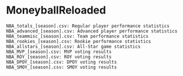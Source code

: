 # MoneyballReloaded

    NBA_totals_[season].csv: Regular player performance statistics
    NBA_advanced_[season].csv: Advanced player performance statistics
    NBA_teammisc_[season].csv: Team performance statistics
    NBA_rookies_[season].csv: Rookie performance statistics
    NBA_allstars_[season].csv: All-Star game statistics
    NBA_MVP_[season].csv: MVP voting results
    NBA_ROY_[season].csv: ROY voting results
    NBA_DPOY_[season].csv: DPOY voting results
    NBA_SMOY_[season].csv: SMOY voting results
